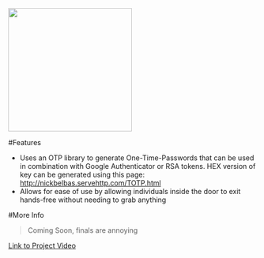 <img src="https://github.com/nickdrones/The-LiveBolt/blob/master/Logo.PNG?raw=true" width="250">

#Features

- Uses an OTP library to generate One-Time-Passwords that can be used in combination with Google Authenticator or RSA tokens. HEX version of key can be generated using this page: http://nickbelbas.servehttp.com/TOTP.html
- Allows for ease of use by allowing individuals inside the door to exit hands-free without needing to grab anything

#More Info

> Coming Soon, finals are annoying



[Link to Project Video](https://youtu.be/q4xhElsFcA4 "Project Video")





